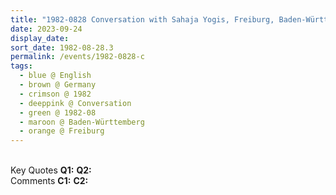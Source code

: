 ```yaml
---
title: "1982-0828 Conversation with Sahaja Yogis, Freiburg, Baden-Württemberg, Germany"
date: 2023-09-24
display_date: 
sort_date: 1982-08-28.3
permalink: /events/1982-0828-c
tags:
  - blue @ English
  - brown @ Germany
  - crimson @ 1982
  - deeppink @ Conversation
  - green @ 1982-08
  - maroon @ Baden-Württemberg
  - orange @ Freiburg
---
```


<br>

<wave-list>
  <list-title color="DarkSeaGreen" width="55">Key Quotes</list-title>
  <list-item color="BlanchedAlmond" width="280"><b>Q1:</b> <i></i></list-item>
  <list-item color="Lavender" width="280"><b>Q2:</b> <i></i></list-item>
</wave-list>

<br>

<wave-list>
  <list-title color="DarkSeaGreen" width="55">Comments</list-title>
  <list-item color="BlanchedAlmond" width="280"><b>C1:</b> <i></i></list-item>
  <list-item color="Lavender" width="280"><b>C2:</b> <i></i></list-item>
</wave-list>